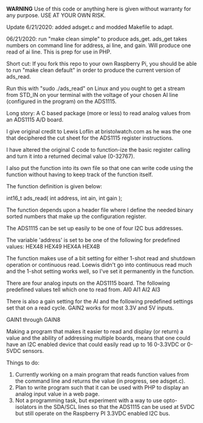 **WARNING**
Use of this code or anything here is given without warranty for 
any purpose.  USE AT YOUR OWN RISK.


Update 6/21/2020: added adsget.c and modded Makefile to adapt.

06/21/2020: run "make clean simple" to produce ads_get.
ads_get takes numbers on command line for address, ai line, and gain.
Will produce one read of ai line.  This is prep for use in PHP.

Short cut:
If you fork this repo to your own Raspberry Pi, you should 
be able to run "make clean default" in order to produce 
the current version of ads_read.  

Run this with "sudo ./ads_read" on Linux and you ought to get a 
stream from STD_IN on your terminal with the voltage of your
chosen AI line (configured in the program) on the ADS1115.

Long story:
A C based package (more or less) to read analog values from
an ADS1115 A/D board.

I give original credit to Lewis Loflin at bristolwatch.com
as he was the one that deciphered the cut sheet for the 
ADS1115 register instructions.

I have altered the original C code to function-ize the
basic register calling and turn it into a returned decimal value (0-32767).

I also put the function into its own file so that one can
write code using the function without having to keep track
of the function itself.

The function definition is given below:

int16_t ads_read( int address, int ain, int gain );

The function depends upon a header file where I define
the needed binary sorted numbers that make up the 
configuration register.

The ADS1115 can be set up easily to be one of four I2C bus
addresses.  

The variable 'address' is set to be one of the following for
predefined values:
HEX48
HEX49
HEX4A
HEX4B

The function makes use of a bit setting for either 1-shot
read and shutdown operation or continuous read.  Loewis didn't
go into continuous read much and the 1-shot setting works well,
so I've set it permanently in the function.  

There are four analog inputs on the ADS1115 board.  The following
predefined values tell which one to read from.
AI0
AI1
AI2
AI3

There is also a gain setting for the AI and the following
predefined settings set that on a read cycle.  GAIN2 works
for most 3.3V and 5V inputs.

GAIN1 through GAIN8


Making a program that makes it easier to read and display (or return) 
a value and the ability of addressing multiple boards, 
means that one could have an I2C enabled device that could
easily read up to 16 0-3.3VDC or 0-5VDC sensors.

Things to do:
1. Currently working on a main program that reads function 
values from the command line and returns the value (in progress, see adsget.c).
2. Plan to write program such that it can be used with PHP
to display an analog input value in a web page.
3. Not a programming task, but experiment with a way to 
use opto-isolators in the SDA/SCL lines so that the ADS1115
can be used at 5VDC but still operate on the Raspberry PI 3.3VDC
enabled I2C bus.
